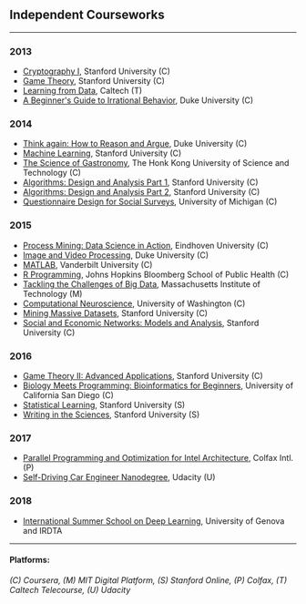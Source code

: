 ## Independent Courseworks  

---

### 2013  
* [Cryptography I](Coursera/201303%20crypto.pdf), Stanford University (C)  
* [Game Theory](Coursera/201303%20gametheory.pdf), Stanford University (C)  
* [Learning from Data](Others/201303%20ML_Caltech.pdf), Caltech (T)  
* [A Beginner's Guide to Irrational Behavior](Coursera/201306%20behavioralecon.pdf), Duke University (C) 

### 2014
* [Think again: How to Reason and Argue](Coursera/201402%20thinkagain.pdf), Duke University (C)  
* [Machine Learning](Coursera/201404%20ml.pdf), Stanford University (C)    
* [The Science of Gastronomy](Coursera/201405%20gastronomy%20.pdf), The Honk Kong University of Science and Technology (C)  
* [Algorithms: Design and Analysis Part 1](Coursera/201407%20algo.pdf), Stanford University (C)  
* [Algorithms: Design and Analysis Part 2](Coursera/201408%20algo2.pdf), Stanford University (C)  
* [Questionnaire Design for Social Surveys](Coursera/201412%20questionnairedesign.pdf), University of Michigan (C)  

### 2015
* [Process Mining: Data Science in Action](Coursera/201501%20procmin.pdf), Eindhoven University (C)  
* [Image and Video Processing](Coursera/201503%20images.pdf), Duke University (C)  
* [MATLAB](Coursera/201506%20matlab.pdf), Vanderbilt University (C)  
* [R Programming](Coursera/201506%20rprog.pdf), Johns Hopkins Bloomberg School of Public Health (C)  
* [Tackling the Challenges of Big Data](Others/201506%20MIT.pdf), Massachusetts Institute of Technology (M)  
* [Computational Neuroscience](Coursera/201507%20compneuro.pdf), University of Washington (C)  
* [Mining Massive Datasets](Coursera/201511%20mmds.pdf), Stanford University (C)  
* [Social and Economic Networks: Models and Analysis](Coursera/201511%20networksonline.pdf), Stanford University (C) 

### 2016
* [Game Theory II: Advanced Applications](Coursera/201602%20gametheory2.pdf), Stanford University (C)  
* [Biology Meets Programming: Bioinformatics for Beginners](Coursera/201603%20algobioprogramming.pdf), University of California San Diego (C)  
* [Statistical Learning](StanfordOnLine/201604%20StatLearning.pdf), Stanford University (S)  
* [Writing in the Sciences](StanfordOnLine/201611%20SciWrite.pdf), Stanford University (S)  

### 2017
* [Parallel Programming and Optimization for Intel Architecture](Others/201704%20ParallelComputng.pdf), Colfax Intl. (P)  
* [Self-Driving Car Engineer Nanodegree](Udacity/201711%20UdacitySDC.pdf), Udacity (U)  

### 2018
* [International Summer School on Deep Learning](_DL2018.pdf), University of Genova and IRDTA

---  

#### Platforms:  
_(C) Coursera, (M) MIT Digital Platform, (S) Stanford Online, (P) Colfax, (T) Caltech Telecourse, (U) Udacity_
